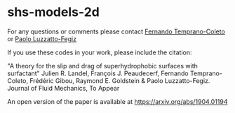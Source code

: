 # shs-models-2d

For any questions or comments please contact 
[Fernando Temprano-Coleto](https://feslab.me.ucsb.edu/people/fernando-temprano-coleto) or [Paolo Luzzatto-Fegiz](https://feslab.me.ucsb.edu/people/paolo-luzzatto-fegiz) 

If you use these codes in your work, please include the citation:

"A theory for the slip and drag of superhydrophobic surfaces with surfactant"
Julien R. Landel, François J. Peaudecerf, Fernando Temprano-Coleto, Frédéric Gibou, Raymond E. Goldstein & Paolo Luzzatto-Fegiz. 
Journal of Fluid Mechanics, To Appear

An open version of the paper is available at https://arxiv.org/abs/1904.01194
